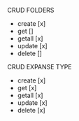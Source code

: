 CRUD FOLDERS
 - create [x]
 - get []
 - getall [x]
 - update [x]
 - delete []

CRUD EXPANSE TYPE
 - create [x]
 - get [x]
 - getall [x]
 - update [x]
 - delete [x]
